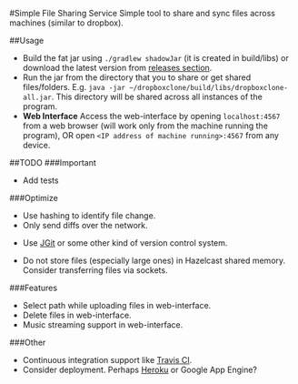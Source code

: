 #Simple File Sharing Service
Simple tool to share and sync files across machines (similar to dropbox).

##Usage
* Build the fat jar using `./gradlew shadowJar` (it is created in build/libs) or download the latest version from [releases section](https://github.com/dropboxclone/dropboxclone/releases).
* Run the jar from the directory that you to share or get shared files/folders. E.g. `java -jar ~/dropboxclone/build/libs/dropboxclone-all.jar`. This directory will be shared across all instances of the program.
* **Web Interface** Access the web-interface by opening `localhost:4567` from a web browser (will work only from the machine running the program), OR open `<IP address of machine running>:4567` from any device.

##TODO
###Important
* Add tests

###Optimize
* Use hashing to identify file change.
* Only send diffs over the network.
 - Use [JGit](https://github.com/eclipse/jgit) or some other kind of version control system.
* Do not store files (especially large ones) in Hazelcast shared memory. Consider transferring files via sockets.

###Features
* Select path while uploading files in web-interface.
* Delete files in web-interface.
* Music streaming support in web-interface.

###Other
* Continuous integration support like [Travis CI](https://travis-ci.org/).
* Consider deployment. Perhaps [Heroku](https://www.heroku.com/) or Google App Engine?
